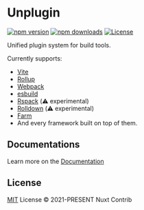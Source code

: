 # Unplugin

[![npm version][npm-version-src]][npm-version-href]
[![npm downloads][npm-downloads-src]][npm-downloads-href]
[![License][license-src]][license-href]

Unified plugin system for build tools.

Currently supports:

- [Vite](https://vitejs.dev/)
- [Rollup](https://rollupjs.org/)
- [Webpack](https://webpack.js.org/)
- [esbuild](https://esbuild.github.io/)
- [Rspack](https://www.rspack.dev/) (⚠️ experimental)
- [Rolldown](https://rolldown.rs/) (⚠️ experimental)
- [Farm](https://farm-fe.github.io/)
- And every framework built on top of them.

## Documentations

Learn more on the [Documentation](https://unplugin.unjs.io/)

## License

[MIT](./LICENSE) License © 2021-PRESENT Nuxt Contrib

<!-- Badges -->

[npm-version-src]: https://img.shields.io/npm/v/unplugin?style=flat&colorA=18181B&colorB=F0DB4F
[npm-version-href]: https://npmjs.com/package/unplugin
[npm-downloads-src]: https://img.shields.io/npm/dm/unplugin?style=flat&colorA=18181B&colorB=F0DB4F
[npm-downloads-href]: https://npmjs.com/package/unplugin
[license-src]: https://img.shields.io/github/license/unjs/unplugin.svg?style=flat&colorA=18181B&colorB=F0DB4F
[license-href]: https://github.com/unjs/unplugin/blob/main/LICENSE
